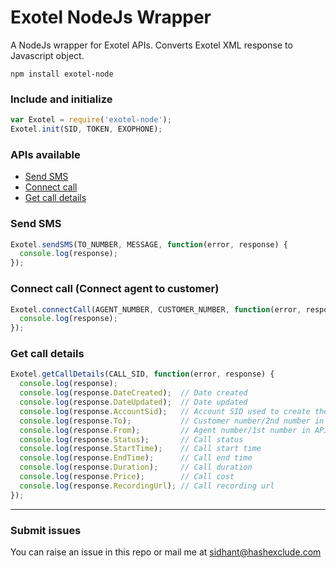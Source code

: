 # Exotel NodeJs Wrapper
A NodeJs wrapper for Exotel APIs. Converts Exotel XML response to Javascript object.

```npm install exotel-node```

### Include and initialize
```javascript
var Exotel = require('exotel-node');
Exotel.init(SID, TOKEN, EXOPHONE);
```

### APIs available
* [Send SMS](#send_sms)
* [Connect call](#connect_call)
* [Get call details](#get_call_details)

### <a name="send_sms"></a>Send SMS
```javascript
Exotel.sendSMS(TO_NUMBER, MESSAGE, function(error, response) {
  console.log(response);
});
```

### <a name="connect_call"></a>Connect call (Connect agent to customer)
```javascript
Exotel.connectCall(AGENT_NUMBER, CUSTOMER_NUMBER, function(error, response) {
  console.log(response);
});
```

### <a name="get_call_details"></a>Get call details
```javascript
Exotel.getCallDetails(CALL_SID, function(error, response) {
  console.log(response);
  console.log(response.DateCreated);  // Date created
  console.log(response.DateUpdated);  // Date updated
  console.log(response.AccountSid);   // Account SID used to create the call
  console.log(response.To);           // Customer number/2nd number in API call
  console.log(response.From);         // Agent number/1st number in API call
  console.log(response.Status);       // Call status
  console.log(response.StartTime);    // Call start time
  console.log(response.EndTime);      // Call end time
  console.log(response.Duration);     // Call duration
  console.log(response.Price);        // Call cost
  console.log(response.RecordingUrl); // Call recording url
});
```
---
### Submit issues
You can raise an issue in this repo or mail me at sidhant@hashexclude.com
